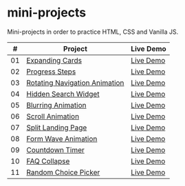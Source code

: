 # mini-projects

Mini-projects in order to practice HTML, CSS and Vanilla JS.

|  #  | Project                                                                                                   | Live Demo                                                                    |
| :-: | --------------------------------------------------------------------------------------------------------- | ---------------------------------------------------------------------------- |
| 01  | [Expanding Cards](https://github.com/mlaversin/mini-projects/tree/main/expanding-cards)                   | [Live Demo](https://mlaversin.github.io/mini-projects/expanding-cards/)      |
| 02  | [Progress Steps](https://github.com/mlaversin/mini-projects/tree/main/progress-steps)                     | [Live Demo](https://mlaversin.github.io/mini-projects/progress-steps/)       |
| 03  | [Rotating Navigation Animation](https://github.com/mlaversin/mini-projects/tree/main/rotating-navigation) | [Live Demo](https://mlaversin.github.io/mini-projects/rotating-navigation/)  |
| 04  | [Hidden Search Widget](https://github.com/mlaversin/mini-projects/tree/main/hidden-search)                | [Live Demo](https://mlaversin.github.io/mini-projects/hidden-search/)        |
| 05  | [Blurring Animation](https://github.com/mlaversin/mini-projects/tree/main/blurry-loading)                 | [Live Demo](https://mlaversin.github.io/mini-projects/blurry-loading/)       |
| 06  | [Scroll Animation](https://github.com/mlaversin/mini-projects/tree/main/scroll-animation)                 | [Live Demo](https://mlaversin.github.io/mini-projects/scroll-animation/)     |
| 07  | [Split Landing Page](https://github.com/mlaversin/mini-projects/tree/main/split-landing-page)             | [Live Demo](https://mlaversin.github.io/mini-projects/split-landing-page/)   |
| 08  | [Form Wave Animation](https://github.com/mlaversin/mini-projects/tree/main/form-wave-animation)           | [Live Demo](https://mlaversin.github.io/mini-projects/form-wave-animation/)  |
| 09  | [Countdown Timer](https://github.com/mlaversin/mini-projects/tree/main/countdown-timer)                   | [Live Demo](https://mlaversin.github.io/mini-projects/countdown-timer/)      |
| 10  | [FAQ Collapse](https://github.com/mlaversin/mini-projects/tree/main/faq-boxes)                            | [Live Demo](https://mlaversin.github.io/mini-projects/faq-boxes/)            |
| 11  | [Random Choice Picker](https://github.com/mlaversin/mini-projects/tree/main/random-choice-picker)         | [Live Demo](https://mlaversin.github.io/mini-projects/random-choice-picker/) |
